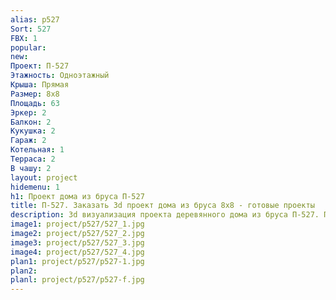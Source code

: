 ```yaml
---
alias: p527
Sort: 527
FBX: 1
popular: 
new: 
Проект: П-527
Этажность: Одноэтажный
Крыша: Прямая
Размер: 8х8
Площадь: 63
Эркер: 2
Балкон: 2
Кукушка: 2
Гараж: 2
Котельная: 1
Терраса: 2
В чашу: 2
layout: project
hidemenu: 1
h1: Проект дома из бруса П-527
title: П-527. Заказать 3d проект дома из бруса 8х8 - готовые проекты
description: 3d визуализация проекта деревянного дома из бруса П-527. Площадь 63 м2, размер 8х8. Вы можете внести любые изменения в проект.
image1: project/p527/527_1.jpg
image2: project/p527/527_2.jpg
image3: project/p527/527_3.jpg
image4: project/p527/527_4.jpg
plan1: project/p527/p527-1.jpg
plan2: 
planl: project/p527/p527-f.jpg
---
```

